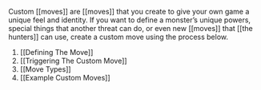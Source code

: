 
Custom [[moves]] are [[moves]] that you create to give your own game a unique feel and identity. If you want to define a monster’s unique powers, special things that another threat can do, or even new [[moves]] that [[the hunters]] can use, create a custom move using the process below.

1.  [[Defining The Move]] 
2.  [[Triggering The Custom Move]] 
3.  [[Move Types]]
4.  [[Example Custom Moves]]
